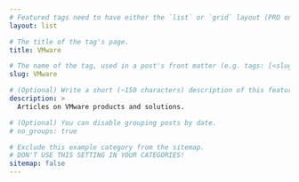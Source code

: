 ```yaml
---
# Featured tags need to have either the `list` or `grid` layout (PRO only).
layout: list

# The title of the tag's page.
title: VMware

# The name of the tag, used in a post's front matter (e.g. tags: [<slug>]).
slug: VMware

# (Optional) Write a short (~150 characters) description of this featured tag.
description: >
  Articles on VMware products and solutions.

# (Optional) You can disable grouping posts by date.
# no_groups: true

# Exclude this example category from the sitemap.
# DON'T USE THIS SETTING IN YOUR CATEGORIES!
sitemap: false
---
```

